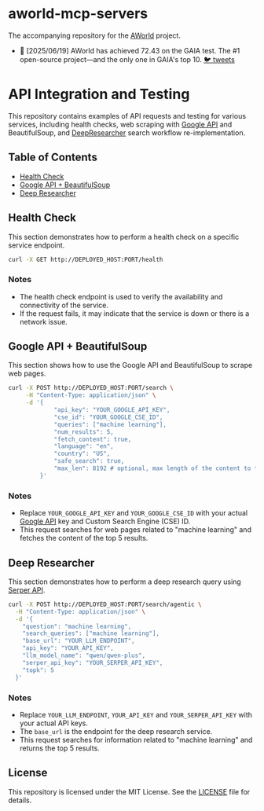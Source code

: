 # aworld-mcp-servers
The accompanying repository for the [AWorld](https://github.com/inclusionAI/AWorld) project.

- 🦩 [2025/06/19] AWorld has achieved 72.43 on the GAIA test. The #1 open-source project—and the only one in GAIA's top 10. [🐦 tweets](https://x.com/gujinjie/status/1938265242955305319)

# API Integration and Testing

This repository contains examples of API requests and testing for various services, including health checks, web scraping with [Google API](https://developers.google.com/custom-search/v1/introduction) and BeautifulSoup, and [DeepResearcher](https://github.com/GAIR-NLP/DeepResearcher) search workflow re-implementation.

## Table of Contents
- [Health Check](#health-check)
- [Google API + BeautifulSoup](#google-api--beautifulsoup)
- [Deep Researcher](#deep-researcher)

## Health Check
This section demonstrates how to perform a health check on a specific service endpoint.

```bash
curl -X GET http://DEPLOYED_HOST:PORT/health
```

### Notes
- The health check endpoint is used to verify the availability and connectivity of the service.
- If the request fails, it may indicate that the service is down or there is a network issue.

## Google API + BeautifulSoup
This section shows how to use the Google API and BeautifulSoup to scrape web pages.

```bash
curl -X POST http://DEPLOYED_HOST:PORT/search \
     -H "Content-Type: application/json" \
     -d '{
             "api_key": "YOUR_GOOGLE_API_KEY",
             "cse_id": "YOUR_GOOGLE_CSE_ID",
             "queries": ["machine learning"],
             "num_results": 5,
             "fetch_content": true,
             "language": "en",
             "country": "US",
             "safe_search": true,
             "max_len": 8192 # optional, max length of the content to fetch, only works when fetch_content is true
         }'
```

### Notes
- Replace `YOUR_GOOGLE_API_KEY` and `YOUR_GOOGLE_CSE_ID` with your actual [Google API](https://developers.google.com/custom-search/v1/introduction) key and Custom Search Engine (CSE) ID.
- This request searches for web pages related to "machine learning" and fetches the content of the top 5 results.

## Deep Researcher
This section demonstrates how to perform a deep research query using [Serper API](https://serper.dev).

```bash
curl -X POST http://DEPLOYED_HOST:PORT/search/agentic \
  -H "Content-Type: application/json" \
  -d '{
    "question": "machine learning",
    "search_queries": ["machine learning"],
    "base_url": "YOUR_LLM_ENDPOINT",
    "api_key": "YOUR_API_KEY",
    "llm_model_name": "qwen/qwen-plus",
    "serper_api_key": "YOUR_SERPER_API_KEY",
    "topk": 5
  }'
```

### Notes
- Replace `YOUR_LLM_ENDPOINT`, `YOUR_API_KEY` and `YOUR_SERPER_API_KEY` with your actual API keys.
- The `base_url` is the endpoint for the deep research service.
- This request searches for information related to "machine learning" and returns the top 5 results.

## License
This repository is licensed under the MIT License. See the [LICENSE](LICENSE) file for details.
